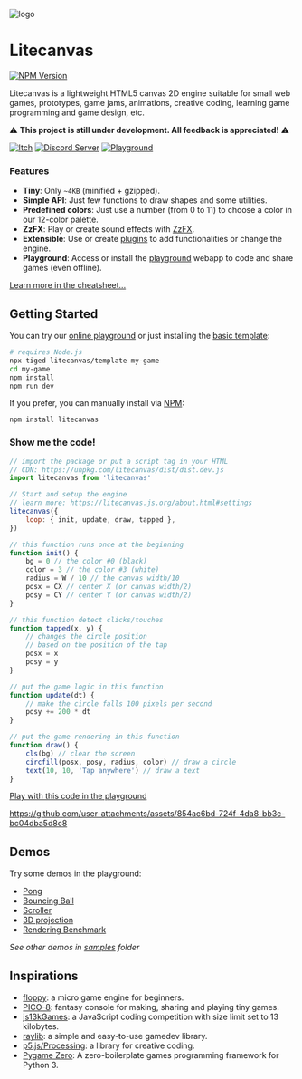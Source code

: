 ![logo](https://github.com/user-attachments/assets/cbff543a-17be-44e4-b4ce-f9ff0a0581bb)

# Litecanvas

[![NPM Version](https://flat.badgen.net/npm/v/litecanvas?scale=1&label=NPM)](https://www.npmjs.com/package/litecanvas/)

Litecanvas is a lightweight HTML5 canvas 2D engine suitable for small web games, prototypes, game jams, animations, creative coding, learning game programming and game design, etc.

:warning: **This project is still under development. All feedback is appreciated!** :warning:

[![Itch](https://flat.badgen.net/static/FOLLOW/ON%20ITCH.IO/fa5c5c?scale=1.25)](https://bills.itch.io/litecanvas)
[![Discord Server](https://flat.badgen.net/static/CHAT/ON%20DISCORD/5865f2?scale=1.25&icon=discord)](https://discord.com/invite/r2c3rGsvH3)
[![Playground](https://flat.badgen.net/static/CODE/ON%20PLAYGROUND/5f3dc4?scale=1.25)](https://litecanvas.js.org/)

### Features

- **Tiny**: Only `~4KB` (minified + gzipped).
- **Simple API**: Just few functions to draw shapes and some utilities.
- **Predefined colors**: Just use a number (from 0 to 11) to choose a color in our 12-color palette.
- **ZzFX**: Play or create sound effects with [ZzFX](https://killedbyapixel.github.io/ZzFX/).
- **Extensible**: Use or create [plugins](https://www.npmjs.com/search?q=keywords:litecanvas) to add functionalities or change the engine.
- **Playground**: Access or install the [playground](https://litecanvas.js.org/) webapp to code and share games (even offline).

[Learn more in the cheatsheet...](https://litecanvas.js.org/about.html)

## Getting Started

You can try our [online playground](https://litecanvas.github.io) or just installing the [basic template](https://github.com/litecanvas/template):

```sh
# requires Node.js
npx tiged litecanvas/template my-game
cd my-game
npm install
npm run dev
```

If you prefer, you can manually install via [NPM](https://www.npmjs.com/package/litecanvas):

```
npm install litecanvas
```

### Show me the code!

```js
// import the package or put a script tag in your HTML
// CDN: https://unpkg.com/litecanvas/dist/dist.dev.js
import litecanvas from 'litecanvas'

// Start and setup the engine
// learn more: https://litecanvas.js.org/about.html#settings
litecanvas({
    loop: { init, update, draw, tapped },
})

// this function runs once at the beginning
function init() {
    bg = 0 // the color #0 (black)
    color = 3 // the color #3 (white)
    radius = W / 10 // the canvas width/10
    posx = CX // center X (or canvas width/2)
    posy = CY // center Y (or canvas width/2)
}

// this function detect clicks/touches
function tapped(x, y) {
    // changes the circle position
    // based on the position of the tap
    posx = x
    posy = y
}

// put the game logic in this function
function update(dt) {
    // make the circle falls 100 pixels per second
    posy += 200 * dt
}

// put the game rendering in this function
function draw() {
    cls(bg) // clear the screen
    circfill(posx, posy, radius, color) // draw a circle
    text(10, 10, 'Tap anywhere') // draw a text
}
```

[Play with this code in the playground](https://litecanvas.js.org?c=eJx9k91u4yAQhe%2F9FCP1ovauFZL2LlKu9hFaadtLDBNDQwDBeOOoyrsv4KR2V9FasuSfjzNnDgNj8EI8EHArISINHkghoO21xYoxMMiDhaMLuAVF5OOWMaMJBbd%2FeFx9xJULPeOdG2il6Ggekghp28dqpurPCtJlnPNb%2BARtNbUweMkJW5CBn1og7j1KuLTVpalyXVI6wn6wgrSzEAYbwVmBwKkY7DAZtKlO9cVk2bqBqVbXww7WUIQQhDMuwMMa6s5wcWgKMn3cwfM%2F1DPUJ5W8T1TgUg8xYb%2BBwWZWLI3BSUtSbLMuqHdxTOCvtwwJtIQB3qBOmt%2Fop%2BZGnzP9vqDf79KXO4FITOESCKPFITJyg1AY5yymOOuxhfMtkVxFcdtjnBrQQRjMLnRecUM6HtM2ZAU1%2FwS3L%2B9JddnouOzjfLXph2mDen7EtOO9FmljvpufbU4zUEtamDzyAy4d7rkxMSW%2FBq9HTI8%2BBRVROCvn%2Bj938JSIHyDpno%2BAVmJI0%2FIfL3kOv8ZHmFh3fVNCyyegSEUREKeksre9NqbOUbTFQ3sdlXaao7I2awK%2FdlIWEo5Ub9Yt5Pvxlft08M4nhQEflysyVl3%2BAgslJEg%3D)

https://github.com/user-attachments/assets/854ac6bd-724f-4da8-bb3c-bc04dba5d8c8

## Demos

Try some demos in the playground:

- [Pong](https://litecanvas.js.org?c=eJy1Vlly20YQ%2FccpOl8ATBACuEiWYslFM5DlKkdMkUwkJpVKwcCQnAoEoIChpdiWr%2BAT%2BC%2BHyHlygVwh3TODTZYU%2F0QsDdELenm9DBMmIA%2FjCzgGf%2BA5BuAf0mdEj2vykkivEa%2BQHg01HbNSkALpKc6bMElaj6vmccHfsZZpYk3STUK8yhovpLeaWjVUmTMWIzmoQimjrGi9m%2FA1K5EcKlKwG0EOta4ICyFfX4dJyQwj4YJFYfo2LK33UuOax2J7BMMKhy3jm604gtFTZNzahrG3B9NdKbIr%2BPnd6SWU2S6NS1hnBYgtL2ETXjHSyQsmBGdFn29SjM%2BIsrQU8GL24%2Fk0QPe%2FOOCAz4b05XpDOgbIcGBAHAcOR54WVB8XJe6%2B0t%2F%2F9duHfSyWk%2FmSXHju2EFUYIxIyddGeAzbXsYHnvYsD%2B3IGz1m%2FsXk9evfZqeni%2Bk8CM7Jj%2B8OfZnOGB14rkdeyQ8eB9KbpPqH7iGe%2B3TSx3N9v3oayPfkOZKnTxka610aCZ6lwFMuLBveN42FfqfB%2BTKYXzYdVvNW0Iez4NXLsyXswajTBqhz8eq75RkK%2FIFx2%2FIhwjxnsXXjwB%2BVJ74G6xvdMhWv20Wi2LGGvb6xJPh2zUIEd0UqydvOnHz8aN1glHLq9mBgd0LZ5XEomBWL%2BwNRRgErJLjAsSmjgrH0ea2pJ%2BAYR6KtTJ0J2VtWPDekKrKukMS2ZRRHnLD2pCesyC05zSpmVVm7fjXOUlOglmi9j2SoDaqY6pCk0WcUjzbvSRHDGWzkPQXHiapQrarqpbAyaouq4r1moZzokrcLVbWKv%2B91eNQqBw2rWhnquw9%2Bp6Tdhrd1MSscVK2kVcizklMBW23aO1bL7IneW08gFq2OVeJVV6zWGCL7BndL1N5W2qfiK5%2FYLnew1o7byCgIP3zQQT2rZW2wVJzH0G%2FSbwKoG%2F22KZpK4UFjcmc%2FaqpOKNqy6HeVT5QlCS9pCq652LYbk1yitGCRUDk6%2BmKpA2g%2Fqdala0qeF7iI7HsCbCWr7pEeXXJfEbUEQElt1SZytXcHOS7C63pvRUlpefaji4W2VJjgurXMiKWCFaYD5hUnCEy7o1Vikla11LoiSy9Gp9qGaGM5%2BQGWM3U1oM2hfbeWqvVPaEKbcAjqNU8S60sw6edBbUdmx4tI6j5Ummp3PJDBfRhIhAiCbZhueLq5g4Hl4%2B1F%2F%2Bbfn%2F%2F8569PYLoFy1koVDa2A6P77bI0fsRqtW8q65Zp4jTJ7rBdzHtBUVl4E3v2XST%2F70piVAO8Xc2Xk%2B8DmP0UzM1ODb4wh%2FvEc5%2BO%2F8tqT6G4mM7mwREl%2B1UpY6f%2FC73Is6Q%3D)
- [Bouncing Ball](https://litecanvas.js.org?c=eJxtUstugzAQvPMVewTiBCdtpVYpPVStSu6ReraMiSy5gIyhRUn%2BvQZvg0NzsGTveGdmH0oYqKtGGlmVkEIneLimlNgTkQDsW1Vcmn64HzTr8KpZLtvG%2Fr9%2FDAIljeCs7FgTRkFQtCUfyWQpTRjB0WNBgc%2Fd2z6LNyR7331k%2B2QTbSd2%2FEIRtNDZ42zrnBkR5sbx%2Fhlf%2FcAivajYVwy58fH%2BCu8d7hlzBGhhyvcyPHhKTxJ4raw3AVVRgMgPorFRWUA4OVtgr15gLBtOJ8%2F2EsFnoK6iK0txCsv19kaUrp4exrDXgBS4Yl%2B1p0xwTMQpo1ZkE89zl7Y%2BuPjEzs%2F99KOf%2F9LDyFwKKowC%2FtRyzb5xE7hqQjrOm0vNC6mUb3jiJGj9brYAw27YwnrHpoVpdQnHIWIlfwGU6d0i)
- [Scroller](https://litecanvas.js.org?c=eJxVUMFOwzAMvfcrzAEtacNIxwZDsAPSJoG0AxJIO0w7hDZdI6XN1HhQgfbvOOs22CGJ7ff8nh1rUGeq%2FlSe8SgqtnWGxtVgaoPAOPxEAJX2Xq01TKC30DZzlQZ0YE%2BNFz0itQQvXqbvzxRvlKVsORQjcSvuxFjci1SKNF1Fu38W202uUAPLsbNB6pnNn17fZlPKvPnWR8nrwwR9q%2Bs1loSWBI3k3vZqAjdSQgw5nsnnjfo6bpBZzySnoHANMKsRDAnIB3oe4VycaknSdQEEJoa5MGGyn8aGn8p0UDcEHdv99sNjw4yA9I%2BVOesCiX5kWVjnGoYYjy4pPdjx1Z6LusWwMQsXP5VYpVrWChhInpg4YLHsjwWUyUAm3tRBbcjjUhzGEZ1hENjRZ%2FwCV%2F6J0w%3D%3D)
- [3D projection](https://litecanvas.js.org?c=eJyNVUuP2jAQvudXTA%2FVOsU8y6kt7WVXhftK7W6Ug0PCYggOckxhqfjvHT9CYjYslRC2Z75vPJ5Xcq6yORN%2FWEnCIFjsxFzxQgAXXJEQ%2FgYAORfZnqdqSUYhHkt%2BzGACv2b3j1P4DtOH2c%2FpI%2FyoNn0YwxenxT0StrJYZdbqBCIUAERDCgP8xdQecT%2F0j1pijrG2UHChyprd1T5QaC4xhX4fogOFVwrH2OLaYE1Ni6J7S9MA%2BMauKt7Ku62KuI5VlurHagETL7kO9yA4NbKz26ZMZSRVNkMW1EFUbzAMULAoJJA8U8A19Ssu31wQe3kmXtQSRZ2OJQPMC1Eq1OsIG9Row5TkB9Lr9Swr4nFooNqmLBSzHiJss8uJEaBbv4lxJKTalsVfxT6dsQ5yA%2F%2FcjneuV1Eb3dfMuuwuOGc0vkq%2FuCaj%2BuTFOZVs77pgnpdkEOrgbnflkmhTSjJR5joRVbmPaN0GplnaEjG%2BDL7A6wmnQDh0YBjCRxjT2q3QhyEEtaSBDa3oGoECbwGcTFtt8R3N91YkRiGhrmLqIUBcMbA4GuhfhdCCoSdILhHJGfHZv9ElS1%2Fo4mwyyuZFrsuRIceVbK2Txd7oLhWJIyUtpMSRkkqBGr4AYi%2F6MJlYRAhqiSvgxIMHKQtJ7mY4G3Oegu2JrLwzRWCtyqysGrUt08ZTL9tIsFUX2RF1Zq0sa4Us8wzc1izbd%2BVuYwaBlZyZa8tc6%2Fssc91kguF1dCh5HK1j%2BITxWcfRKnaAk1utayhHe0gJKt1JP1dmaieFxnjZqztfspRjN9h7HfrqrJ8X5ZlgBqdoHJtAX%2BPTBm5otvnz9J4%2FF2b8W658kS599J15x5Pn%2F%2FfkWhxuB%2BHNJ7PpiTfR3ffRdyY6YF9Gr%2FrvGGvyP3c3Xb8%3D)
- [Rendering Benchmark](https://litecanvas.js.org?c=eJylVVtv2jAUfs%2BvsNikJG0aEqAdZcBUdd1F6i7aRXtAaDWJAasmYY5pyVr%2B%2B47tNBia0m7zA9j%2BvnN87onSJBMoShPBU5ahHorTaDEjifAjTrAgZ4zIk2PH9Mp2rTuiT5OE8HffPpyDyIXVBbRvIVjdDPBk0j%2BZpYtEdLr14qxBjKacjHu1V1jBvTAIan346dbxA4xDyTjcxQBxqeTyYUZDMRo7GC3FaO1gtBWjvYMRHmlDjnZwmtqUZmFLt67iJqOHMpEz0qvN04wKmiYdxAnDgl6RWqErwskVzhCNe7Wo1u%2FW9flOyYVVJm6UxrmP53OSxM5dvlxrC1fP%2BVHKUg4ZtJ%2BFYWhXUkY4upxwsD4%2BLcnj8di2LEYEWnAGNwm5Rt%2B%2FnDssjbA03vWUyZmAAgL4Rp3kilRRoH0Q8zOCeTT9jDmeZf6EQInpINkuur1FkFWvFLumsZh24K7RWl9OCZ1MQVmrXTBXYBIVRMfF0Y8WksoSXx00905YA%2FqkES3eAS8j21pB3MaLJJJOIZpQ4biFN28%2Bf%2F354ezb2Rc%2Fptmc4dwRfEFcwNau%2B9mcUxWBOabQQ6XpYcOr3A%2FKnVy2D6sFS%2F7bXgWG8QNYEEgsCCqxhtTZqMBewGrCOoR1Dzs6etEMw%2BbhaPR32A6d0pZjWFW2SB%2BO2%2B3jah98X2IPxUXq3MKG6%2B3NhkAWYUY6qLnGV2rnmmmkv2USzZzqWrIUqV5HUMWCRowgNTShWHQpqdk6L7CsaJQTzqFatDLVD65BjqnssEHooYNwqO7H0HOObDUKQPAS%2FrrIEIaL%2FX13o8WkniWQOYYB4KI9s%2FrRgeHTlkx%2BX0Y3xi6hQbz0UJwPpdUbgVWawI%2Bm1AZuDeQFdQIPhe7Q%2BxfqsNyVIR1Q%2BfANAhtyMEOZUiRwZRkZNHNQ7i0j7owml%2BbH79eC8PwrYSQSKXcuBptj%2FPmNkYFVbXihU0jHkClQZKZDnotJOoZZ%2FEMHFIboKGWxXVi6MqZMzPF1OWWgtE4ZzEkkpqSYTNpoljmBa5Wvnn86ef3%2B41sXPhpiwZP7dYkTOttVmFth%2Bo%2FK42aIIT9WiXN%2FiQ6gxPx4adzlxV2%2BJkqPJLmLAnerXeU1GLN1Fy%2FRXg86Zt3DiLCMFIryakV5laJ8W9F9q%2FbNqdA3m6va2Ee772k%2BVD6r%2B7Pat8c7%2BAk%2Bz%2FCESK89qdTbGIFuWbx%2FAI20sBc%3D)

_See other demos in [samples](samples) folder_

## Inspirations

- [floppy](https://github.com/lpagg/floppy): a micro game engine for beginners.
- [PICO-8](https://www.lexaloffle.com/pico-8.php): fantasy console for making, sharing and playing tiny games.
- [js13kGames](https://js13kgames.com/): a JavaScript coding competition with size limit set to 13 kilobytes.
- [raylib](https://www.raylib.com/): a simple and easy-to-use gamedev library.
- [p5.js/Processing](https://p5js.org/): a library for creative coding.
- [Pygame Zero](https://github.com/lordmauve/pgzero): A zero-boilerplate games programming framework for Python 3.
